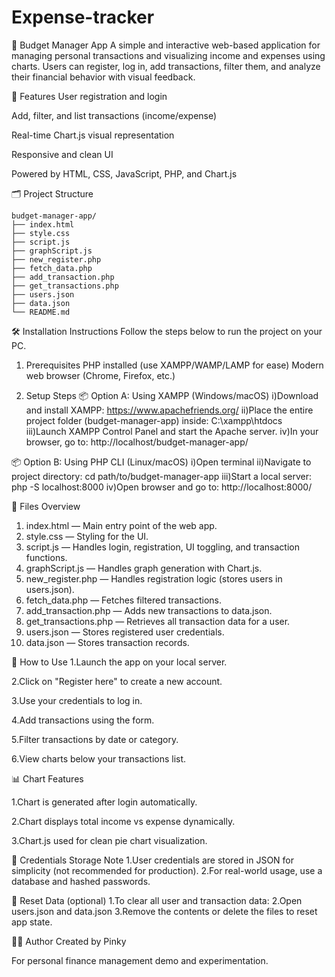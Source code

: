 ﻿# Expense-tracker
💸 Budget Manager App
A simple and interactive web-based application for managing personal transactions and visualizing income and expenses using charts. Users can register, log in, add transactions, filter them, and analyze their financial behavior with visual feedback.

🚀 Features
User registration and login

Add, filter, and list transactions (income/expense)

Real-time Chart.js visual representation

Responsive and clean UI

Powered by HTML, CSS, JavaScript, PHP, and Chart.js

🗂 Project Structure
```
budget-manager-app/
├── index.html
├── style.css
├── script.js
├── graphScript.js
├── new_register.php
├── fetch_data.php
├── add_transaction.php
├── get_transactions.php
├── users.json
├── data.json
└── README.md
```
🛠 Installation Instructions
Follow the steps below to run the project on your PC.

1. Prerequisites
PHP installed (use XAMPP/WAMP/LAMP for ease)
Modern web browser (Chrome, Firefox, etc.)

2. Setup Steps
📦 Option A: Using XAMPP (Windows/macOS)
i)Download and install XAMPP: https://www.apachefriends.org/
ii)Place the entire project folder (budget-manager-app) inside:
C:\xampp\htdocs\
iii)Launch XAMPP Control Panel and start the Apache server.
iv)In your browser, go to:
http://localhost/budget-manager-app/

📦 Option B: Using PHP CLI (Linux/macOS)
i)Open terminal
ii)Navigate to project directory:
cd path/to/budget-manager-app
iii)Start a local server:
php -S localhost:8000
iv)Open browser and go to:
http://localhost:8000/

📄 Files Overview
1. index.html — Main entry point of the web app.
2. style.css — Styling for the UI.
3. script.js — Handles login, registration, UI toggling, and transaction functions.
4. graphScript.js — Handles graph generation with Chart.js.
5. new_register.php — Handles registration logic (stores users in users.json).
6. fetch_data.php — Fetches filtered transactions.
7. add_transaction.php — Adds new transactions to data.json.
8. get_transactions.php — Retrieves all transaction data for a user.
9. users.json — Stores registered user credentials.
10. data.json — Stores transaction records.

🧪 How to Use
1.Launch the app on your local server.

2.Click on "Register here" to create a new account.

3.Use your credentials to log in.

4.Add transactions using the form.

5.Filter transactions by date or category.

6.View charts below your transactions list.

📊 Chart Features

1.Chart is generated after login automatically.

2.Chart displays total income vs expense dynamically.

3.Chart.js used for clean pie chart visualization.

🔐 Credentials Storage Note
1.User credentials are stored in JSON for simplicity (not recommended for production).
2.For real-world usage, use a database and hashed passwords.

🧼 Reset Data (optional)
1.To clear all user and transaction data:
2.Open users.json and data.json
3.Remove the contents or delete the files to reset app state.

👩‍💻 Author
Created by Pinky

For personal finance management demo and experimentation.
